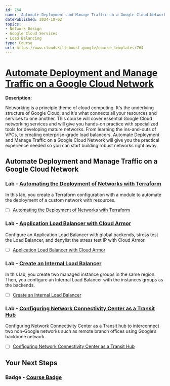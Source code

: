 ```yaml
---
id: 764
name: 'Automate Deployment and Manage Traffic on a Google Cloud Network'
datePublished: 2024-10-02
topics:
- Network Design
- Google Cloud Services
- Load Balancing
type: Course
url: https://www.cloudskillsboost.google/course_templates/764
---
```


# [Automate Deployment and Manage Traffic on a Google Cloud Network](https://www.cloudskillsboost.google/course_templates/764)

**Description:**

Networking is a principle theme of cloud computing. It's the underlying structure of Google Cloud, and it's what connects all your resources and services to one another. This course will cover essential Google Cloud networking services and will give you hands-on practice with specialized tools for developing mature networks. From learning the ins-and-outs of VPCs, to creating enterprise-grade load balancers, Automate Deployment and Manage Traffic on a Google Cloud Network will give you the practical experience needed so you can start building robust networks right away.

## Automate Deployment and Manage Traffic on a Google Cloud Network

### Lab - [Automating the Deployment of Networks with Terraform](https://www.cloudskillsboost.google/course_templates/764/labs/510874)

In this lab, you create a Terraform configuration with a module to automate the deployment of a custom network with resources.

- [ ] [Automating the Deployment of Networks with Terraform](../labs/Automating-the-Deployment-of-Networks-with-Terraform.md)

### Lab - [Application Load Balancer with Cloud Armor](https://www.cloudskillsboost.google/course_templates/764/labs/510875)

Configure an Application Load Balancer with global backends, stress test the Load Balancer, and denylist the stress test IP with Cloud Armor.

- [ ] [Application Load Balancer with Cloud Armor](../labs/Application-Load-Balancer-with-Cloud-Armor.md)

### Lab - [Create an Internal Load Balancer](https://www.cloudskillsboost.google/course_templates/764/labs/510876)

In this lab, you create two managed instance groups in the same region. Then, you configure an Internal Load Balancer with the instances groups as the backends.

- [ ] [Create an Internal Load Balancer](../labs/Create-an-Internal-Load-Balancer.md)

### Lab - [Configuring Network Connectivity Center as a Transit Hub](https://www.cloudskillsboost.google/course_templates/764/labs/510877)

Configuring Network Connectivity Center as a Transit hub to interconnect two non-Google networks such as remote branch offices using Google’s backbone network. 

- [ ] [Configuring Network Connectivity Center as a Transit Hub](../labs/Configuring-Network-Connectivity-Center-as-a-Transit-Hub.md)

## Your Next Steps

### Badge - [Course Badge](https://www.cloudskillsboost.googleNone)
